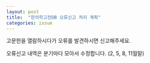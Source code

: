 ```yaml
---
layout: post
title:  "한의학고전DB 오류신고 처리 계획"
categories: issue
---
```


고문헌을 열람하시다가 오류를 발견하시면 신고해주세요.

오류신고 내역은 분기마다 모아서 수정합니다. (2, 5, 8, 11월말)


